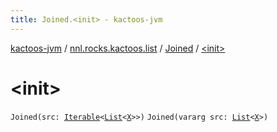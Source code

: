 ```yaml
---
title: Joined.<init> - kactoos-jvm
---
```


[kactoos-jvm](../../index.html) / [nnl.rocks.kactoos.list](../index.html) / [Joined](index.html) / [&lt;init&gt;](./-init-.html)

# &lt;init&gt;

`Joined(src: `[`Iterable`](https://kotlinlang.org/api/latest/jvm/stdlib/kotlin.collections/-iterable/index.html)`<`[`List`](https://kotlinlang.org/api/latest/jvm/stdlib/kotlin.collections/-list/index.html)`<`[`X`](index.html#X)`>>)`
`Joined(vararg src: `[`List`](https://kotlinlang.org/api/latest/jvm/stdlib/kotlin.collections/-list/index.html)`<`[`X`](index.html#X)`>)`
